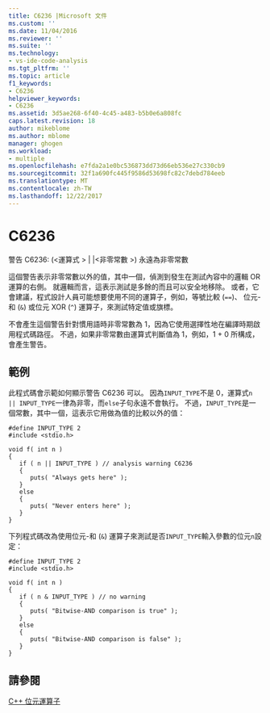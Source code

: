 ```yaml
---
title: C6236 |Microsoft 文件
ms.custom: ''
ms.date: 11/04/2016
ms.reviewer: ''
ms.suite: ''
ms.technology:
- vs-ide-code-analysis
ms.tgt_pltfrm: ''
ms.topic: article
f1_keywords:
- C6236
helpviewer_keywords:
- C6236
ms.assetid: 3d5ae268-6f40-4c45-a483-b5b0e6a808fc
caps.latest.revision: 18
author: mikeblome
ms.author: mblome
manager: ghogen
ms.workload:
- multiple
ms.openlocfilehash: e7fda2a1e0bc536873dd73d66eb536e27c330cb9
ms.sourcegitcommit: 32f1a690fc445f9586d53698fc82c7debd784eeb
ms.translationtype: MT
ms.contentlocale: zh-TW
ms.lasthandoff: 12/22/2017
---
```

# <a name="c6236"></a>C6236
警告 C6236: (\<運算式 > &#124; &#124;\<非零常數 >) 永遠為非零常數  
  
 這個警告表示非零常數以外的值，其中一個，偵測到發生在測試內容中的邏輯 OR 運算的右側。 就邏輯而言，這表示測試是多餘的而且可以安全地移除。 或者，它會建議，程式設計人員可能想要使用不同的運算子，例如，等號比較 (`==`)、 位元-和 (`&`) 或位元 XOR (`^`) 運算子，來測試特定值或旗標。  
  
 不會產生這個警告針對慣用語時非零常數為 1，因為它使用選擇性地在編譯時期啟用程式碼路徑。 不過，如果非零常數由運算式判斷值為 1，例如，1 + 0 所構成，會產生警告。  
  
## <a name="example"></a>範例  
 此程式碼會示範如何顯示警告 C6236 可以。 因為`INPUT_TYPE`不是 0，運算式`n || INPUT_TYPE`一律為非零，而`else`子句永遠不會執行。 不過，`INPUT_TYPE`是一個常數，其中一個，這表示它用做為值的比較以外的值：  
  
```  
#define INPUT_TYPE 2  
#include <stdio.h>  
  
void f( int n )  
{  
   if ( n || INPUT_TYPE ) // analysis warning C6236  
   {  
      puts( "Always gets here" );  
   }  
   else  
   {  
      puts( "Never enters here" );  
   }  
}  
```  
  
 下列程式碼改為使用位元-和 (`&`) 運算子來測試是否`INPUT_TYPE`輸入參數的位元`n`設定：  
  
```  
#define INPUT_TYPE 2  
#include <stdio.h>  
  
void f( int n )  
{  
   if ( n & INPUT_TYPE ) // no warning  
   {  
      puts( "Bitwise-AND comparison is true" );  
   }  
   else  
   {  
      puts( "Bitwise-AND comparison is false" );  
   }  
}  
```  
  
## <a name="see-also"></a>請參閱  
 [C++ 位元運算子](http://go.microsoft.com/fwlink/?LinkId=181162)